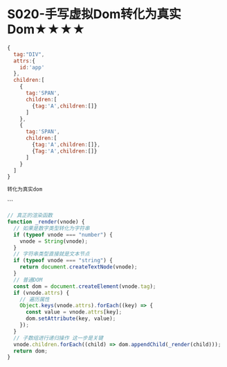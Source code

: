 # S020-手写虚拟Dom转化为真实Dom★★★★
```js
{
  tag:"DIV",
  attrs:{
    id:'app'
  },
  children:[
    {
      tag:'SPAN',
      children:[
        {tag:'A',children:[]}
      ]
    },
    {
      tag:'SPAN',
      children:[
        {tag:'A',children:[]},
        {Tag:'A',children:[]}
      ]
    }
  ]
}

转化为真实dom
```
<div id="app">
  <span>
    <a></a>
  </span>
  <span>
    <a></a>
    <a></a>
  </span>
</div>
```




```js
// 真正的渲染函数
function _render(vnode) {
  // 如果是数字类型转化为字符串
  if (typeof vnode === "number") {
    vnode = String(vnode);
  }
  // 字符串类型直接就是文本节点
  if (typeof vnode === "string") {
    return document.createTextNode(vnode);
  }
  // 普通DOM
  const dom = document.createElement(vnode.tag);
  if (vnode.attrs) {
    // 遍历属性
    Object.keys(vnode.attrs).forEach((key) => {
      const value = vnode.attrs[key];
      dom.setAttribute(key, value);
    });
  }
  // 子数组进行递归操作 这一步是关键
  vnode.children.forEach((child) => dom.appendChild(_render(child)));
  return dom;
}

```
